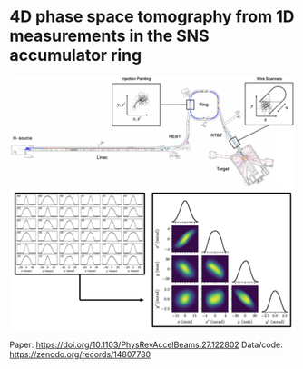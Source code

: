 # 4D phase space tomography from 1D measurements in the SNS accumulator ring

<img src="saved/fig_sns_diagram.png">

<img src="saved/fig_diagram.png">

Paper: https://doi.org/10.1103/PhysRevAccelBeams.27.122802
Data/code: https://zenodo.org/records/14807780
